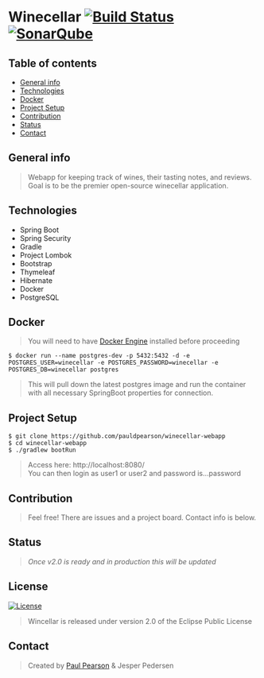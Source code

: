 # Winecellar [![Build Status](https://codebuild.us-east-2.amazonaws.com/badges?uuid=eyJlbmNyeXB0ZWREYXRhIjoiQ0xsMER4WjIrL08rTForL2NFQ3hkSzhtVkNkWkQ2YkVsblhCbjlSYW53U3UvRklmajhNVm5nMWg5US9iUnQ1dmxubHdtUkd5S1dWYVIrNHNxWTF1M2VRPSIsIml2UGFyYW1ldGVyU3BlYyI6ImFlV3gzV0lGSmpTVDBhQzIiLCJtYXRlcmlhbFNldFNlcmlhbCI6MX0%3D&branch=master)](https://aws.amazon.com/console/) [![SonarQube](https://sonarcloud.io/api/project_badges/measure?project=pauldpearson_winecellar-webapp&metric=alert_status)](https://sonarcloud.io/dashboard?id=pauldpearson_winecellar-webapp)

## Table of contents
* [General info](#general-info)
* [Technologies](#technologies)
* [Docker](#docker)
* [Project Setup](#project-setup)
* [Contribution](#contribution)
* [Status](#status)
* [Contact](#contact)

## General info
> Webapp for keeping track of wines, their tasting notes, and reviews. Goal is to be the premier open-source winecellar application.

## Technologies
* Spring Boot
* Spring Security
* Gradle
* Project Lombok
* Bootstrap
* Thymeleaf
* Hibernate
* Docker
* PostgreSQL

## Docker

> You will need to have [Docker Engine](https://docs.docker.com/install/) installed before proceeding

```
$ docker run --name postgres-dev -p 5432:5432 -d -e POSTGRES_USER=winecellar -e POSTGRES_PASSWORD=winecellar -e POSTGRES_DB=winecellar postgres
```
> This will pull down the latest postgres image and run the container with all necessary SpringBoot properties for connection. 

## Project Setup
```
$ git clone https://github.com/pauldpearson/winecellar-webapp
$ cd winecellar-webapp
$ ./gradlew bootRun
```
> Access here: http://localhost:8080/ <br/> You can then login as user1 or user2 and password is...password

## Contribution
> Feel free!  There are issues and a project board.  Contact info is below.

## Status
> *Once v2.0 is ready and in production this will be updated*

## License
[![License](https://img.shields.io/badge/License-EPL%202.0-orange.svg)](https://www.eclipse.org/legal/epl-2.0/)
> Wincellar is released under version 2.0 of the Eclipse Public License

## Contact
> Created by [Paul Pearson](mailto:paul.darlington.pearson@gmail.com) & Jesper Pedersen
